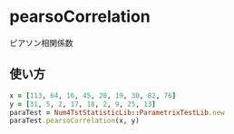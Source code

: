 pearsoCorrelation
=================
ピアソン相関係数

## 使い方

```ruby
x = [113, 64, 16, 45, 28, 19, 30, 82, 76]
y = [31, 5, 2, 17, 18, 2, 9, 25, 13]
paraTest = Num4TstStatisticLib::ParametrixTestLib.new
paraTest.pearsoCorrelation(x, y)
```

